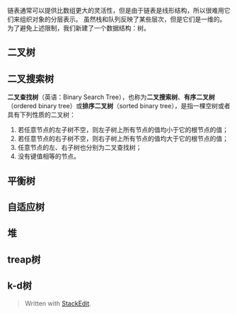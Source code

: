 链表通常可以提供比数组更大的灵活性，但是由于链表是线形结构，所以很难用它们来组织对象的分层表示。
虽然栈和队列反映了某些层次，但是它们是一维的。
为了避免上述限制，我们新建了一个数据结构：树。

## 二叉树

## 二叉搜索树
**二叉查找树**（英语：Binary Search Tree），也称为**二叉搜索树**、**有序二叉树**（ordered binary tree）或**排序二叉树**（sorted binary tree），是指一棵空树或者具有下列性质的二叉树：

1.  若任意节点的左子树不空，则左子树上所有节点的值均小于它的根节点的值；
2.  若任意节点的右子树不空，则右子树上所有节点的值均大于它的根节点的值；
3.  任意节点的左、右子树也分别为二叉查找树；
4.  没有键值相等的节点。
## 平衡树
## 自适应树
## 堆
## treap树
## k-d树

> Written with [StackEdit](https://stackedit.io/).
<!--stackedit_data:
eyJoaXN0b3J5IjpbLTIxMDEwMzg3MzAsMjAzNjM5NjY0MV19
-->